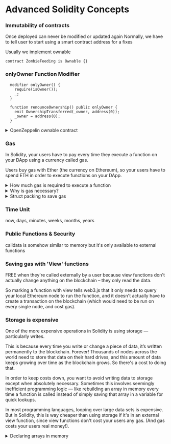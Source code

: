 # Advanced Solidity Concepts
### Immutability of contracts
Once deployed can never be modified or updated again
Normally, we have to tell user to start using a smart contract address for a fixes



Usually we implement ownable
```sol
contract ZombieFeeding is Ownable {}
```

### onlyOwner Function Modifier
```sol
  modifier onlyOwner() {
    require(isOwner());
    _;
  }
  
  function renounceOwnership() public onlyOwner {
    emit OwnershipTransferred(_owner, address(0));
    _owner = address(0);
  }

```
<details>
  <summary>OpenZeppelin ownable contract</summary>

  ```sol
    pragma solidity >=0.5.0 <0.6.0;

    /**
    * @title Ownable
    * @dev The Ownable contract has an owner address, and provides basic authorization control
    * functions, this simplifies the implementation of "user permissions".
    */
    contract Ownable {
      address private _owner;

      event OwnershipTransferred(
        address indexed previousOwner,
        address indexed newOwner
      );

      /**
      * @dev The Ownable constructor sets the original `owner` of the contract to the sender
      * account.
      */
      constructor() internal {
        _owner = msg.sender;
        emit OwnershipTransferred(address(0), _owner);
      }

      /**
      * @return the address of the owner.
      */
      function owner() public view returns(address) {
        return _owner;
      }

      /**
      * @dev Throws if called by any account other than the owner.
      */
      modifier onlyOwner() {
        require(isOwner());
        _;
      }

      /**
      * @return true if `msg.sender` is the owner of the contract.
      */
      function isOwner() public view returns(bool) {
        return msg.sender == _owner;
      }

      /**
      * @dev Allows the current owner to relinquish control of the contract.
      * @notice Renouncing to ownership will leave the contract without an owner.
      * It will not be possible to call the functions with the `onlyOwner`
      * modifier anymore.
      */
      function renounceOwnership() public onlyOwner {
        emit OwnershipTransferred(_owner, address(0));
        _owner = address(0);
      }

      /**
      * @dev Allows the current owner to transfer control of the contract to a newOwner.
      * @param newOwner The address to transfer ownership to.
      */
      function transferOwnership(address newOwner) public onlyOwner {
        _transferOwnership(newOwner);
      }

      /**
      * @dev Transfers control of the contract to a newOwner.
      * @param newOwner The address to transfer ownership to.
      */
      function _transferOwnership(address newOwner) internal {
        require(newOwner != address(0));
        emit OwnershipTransferred(_owner, newOwner);
        _owner = newOwner;
      }
    }
  ```
</details>

### Gas
In Solidity, your users have to pay every time they execute a function on your DApp using a currency called gas.

Users buy gas with Ether (the currency on Ethereum), so your users have to spend ETH in order to execute functions on your DApp.

<details>
  <summary>How much gas is required to execute a function</summary>
  depends on how complex that function's logic is...
  Each individual operation has a gas cost based roughly on how much computing resources will be required to perform that operation (e.g. writing to storage is much more expensive than adding two integers). The total gas cost of your function is the sum of the gas costs of all its individual operations.
</details>

<details>
  <summary>Why is gas necessary?</summary>
  Ethereum is like a big, slow, but extremely secure computer. When you execute a function, every single node on the network needs to run that same function to verify its output — thousands of nodes verifying every function execution is what makes Ethereum decentralized, and its data immutable and censorship-resistant.

  The creators of Ethereum wanted to make sure someone couldn't clog up the network with an infinite loop, or hog all the network resources with really intensive computations. So they made it so transactions aren't free, and users have to pay for computation time as well as storage.
</details>

<details>
  <summary>Struct packing to save gas</summary>
  
  - use minified uint with struct
      - NORMALLY there's NO BENEFIT to using these sub-types because Solidity reserves 256 bits of storage regardless of the uint size
      - Using uint8 instead of uint (uint256) won't saveGa
      - there's an exception to this: inside structs.
  - cluster identical data types together
      - put them next to each other in the struct) so that Solidity can minimize the required storage space.
</details>

### Time Unit
now, days, minutes, weeks, months, years

### Public Functions & Security
calldata is somehow similar to memory
but it's only available to external functions

### Saving gas with 'View' functions
FREE when they're called externally by a user because view functions don't actually change anything on the blockchain – they only read the data. 

So marking a function with view tells web3.js that it only needs to query your local Ethereum node to run the function, and it doesn't actually have to create a transaction on the blockchain (which would need to be run on every single node, and cost gas).

### Storage is expensive
One of the more expensive operations in Solidity is using storage — particularly writes.

This is because every time you write or change a piece of data, it’s written permanently to the blockchain. Forever! Thousands of nodes across the world need to store that data on their hard drives, and this amount of data keeps growing over time as the blockchain grows. So there's a cost to doing that.

In order to keep costs down, you want to avoid writing data to storage except when absolutely necessary. Sometimes this involves seemingly inefficient programming logic — like rebuilding an array in memory every time a function is called instead of simply saving that array in a variable for quick lookups.

In most programming languages, looping over large data sets is expensive. But in Solidity, this is way cheaper than using storage if it's in an external view function, since view functions don't cost your users any gas. (And gas costs your users real money!).


<details>
  <summary>Declaring arrays in memory</summary>
  You can use the memory keyword with arrays to create a new array inside a function without needing to write anything to storage.
  
  The array will only exist until the end of the function call, and this is a lot cheaper gas-wise than updating an array in storage — free if it's a view function called externally.


  ```sol
    function getArray() external pure returns(uint[] memory) {
      // Instantiate a new array in memory with a length of 3
      uint[] memory values = new uint[](3);

      // Put some values to it
      values[0] = 1;
      values[1] = 2;
      values[2] = 3;

      return values;
    }
  ```
</details>
